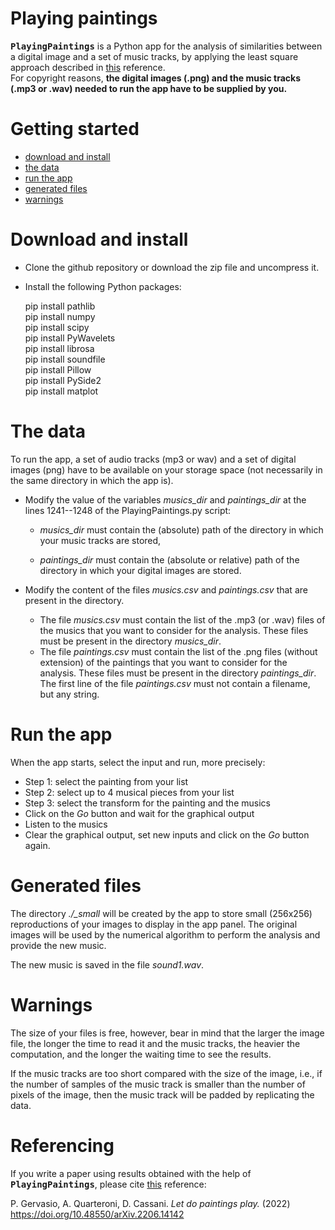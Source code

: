 # Playing paintings

**<kbd>PlayingPaintings</kbd>** is a Python app for the analysis of similarities between a
digital image and a set of music tracks, by applying the least square approach described in [this](https://doi.org/10.48550/arXiv.2206.14142)
reference.  
For copyright reasons, **the digital images (.png) and the music tracks (.mp3
or .wav) needed to run the app have to be
supplied by you.**


# Getting started

- [download and install](#download)
- [the data](#data)
- [run the app](#run)
- [generated files](#newfiles)
- [warnings](#warnings)

<a name="download"></a>

# Download and install

- Clone the github repository or download the zip file and uncompress it.
- Install the following Python packages:

  pip install pathlib  
  pip install numpy  
  pip install scipy  
  pip install PyWavelets  
  pip install librosa  
  pip install soundfile  
  pip install Pillow  
  pip install PySide2  
  pip install matplot  


<a name="data"></a>

# The data

To run the app, a set of audio tracks (mp3 or wav) and a set of digital images
(png) have to be available on your storage space (not necessarily in the same directory in which the app is).


- Modify the value of
the variables *musics_dir* and *paintings_dir* at the lines 1241--1248 of the
PlayingPaintings.py script:

   - *musics_dir* must contain the (absolute) path of the directory in which your music tracks are stored,

   - *paintings_dir* must contain the (absolute or relative) path of the directory in which your digital images are stored.

- Modify the content of the files *musics.csv* and *paintings.csv* that are
  present in the directory.

   - The file *musics.csv* must contain the list of the .mp3 (or .wav) files
     of the musics that you want to consider for the analysis. These files must be present in the directory *musics_dir*.
   - The file *paintings.csv* must contain the list of the .png files (without
     extension) of the paintings that you want to consider for the analysis. These files must be present in the directory *paintings_dir*. The first line of the file *paintings.csv* must not contain a filename, but any string.

<a name="run"></a>

#  Run the app

When the app starts, select the input and run, more precisely:

- Step 1: select the painting from your list
- Step 2: select up to 4 musical pieces from your list
- Step 3: select the transform for the painting and the musics
- Click on the *Go* button and wait for the graphical output
- Listen to the musics
- Clear the graphical output, set new inputs and click on the *Go* button  again.

<a name="newfiles"></a>

#  Generated files

The directory *./_small* will be created by the app to store small (256x256)
reproductions of your images to display in the app panel. The original images
will be used by the numerical algorithm to perform the analysis and provide the
new music.

The new music is saved in the file *sound1.wav*.

<a name="warnings"></a>

# Warnings

The size of your files is free, however, bear in mind that the larger the image file, the longer the time to read it and the music tracks, the heavier the computation, and the longer the waiting time to see the results.  

If the music tracks are too short compared with the size of the image, i.e., if
the number of samples of the music track is smaller than the number of pixels of the image, then the music track will be padded by replicating the data.

 

# Referencing

If you write a paper using results obtained with the help of **<kbd>PlayingPaintings</kbd>**,
please cite [this](https://doi.org/10.48550/arXiv.2206.14142) reference:

P. Gervasio, A. Quarteroni, D. Cassani. 
<i>Let do paintings play.</i>  (2022)
https://doi.org/10.48550/arXiv.2206.14142
